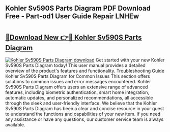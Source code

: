 ## Kohler Sv590S Parts Diagram PDF Download Free - Part-od1 User Guide Repair LNHEw

# <h2><a href="http://dfo49zv.blite.top/?on=Kohler+Sv590S+Parts+Diagram">🔗Download New 👉🔴 Kohler Sv590S Parts Diagram</a></h2>

[![Kohler Sv590S Parts Diagram download](https://i.imgur.com/lujVjoI.png)](http://dfo49zv.blite.top/?on=Kohler+Sv590S+Parts+Diagram)
Get started with your new Kohler Sv590S Parts Diagram today! This user manual provides a detailed overview of the product's features and functionality. Troubleshooting Guide Kohler Sv590S Parts Diagram for Common Issues This section offers solutions to common issues and error messages encountered. Kohler Sv590S Parts Diagram offers users an extensive range of advanced features, including biometric authentication, smart home integration, automatic updates, and personalized recommendations, all accessible through the sleek and user-friendly interface. We believe that the Kohler Sv590S Parts Diagram has been a clear and concise resource in your quest to understand the functions and capabilities of your new item. If you need any assistance or have any questions, our customer service team is always available.
